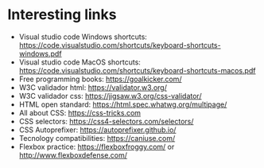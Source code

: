 # Interesting links
* Visual studio code Windows shortcuts: https://code.visualstudio.com/shortcuts/keyboard-shortcuts-windows.pdf
* Visual studio code MacOS shortcuts: https://code.visualstudio.com/shortcuts/keyboard-shortcuts-macos.pdf
* Free programming books: https://goalkicker.com/
* W3C validador html: https://validator.w3.org/
* W3C validador css: https://jigsaw.w3.org/css-validator/
* HTML open standard: https://html.spec.whatwg.org/multipage/
* All about CSS: https://css-tricks.com
* CSS selectors: https://css4-selectors.com/selectors/
* CSS Autoprefixer: https://autoprefixer.github.io/
* Tecnology compatibilities: https://caniuse.com/
* Flexbox practice: https://flexboxfroggy.com/ or http://www.flexboxdefense.com/
